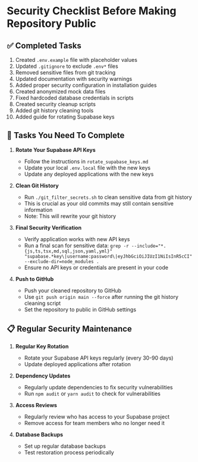 # Security Checklist Before Making Repository Public

## ✅ Completed Tasks

1. Created `.env.example` file with placeholder values
2. Updated `.gitignore` to exclude `.env*` files
3. Removed sensitive files from git tracking
4. Updated documentation with security warnings
5. Added proper security configuration in installation guides
6. Created anonymized mock data files
7. Fixed hardcoded database credentials in scripts
8. Created security cleanup scripts
9. Added git history cleaning tools
10. Added guide for rotating Supabase keys

## 🔄 Tasks You Need To Complete

1. **Rotate Your Supabase API Keys**
   - Follow the instructions in `rotate_supabase_keys.md`
   - Update your local `.env.local` file with the new keys
   - Update any deployed applications with the new keys

2. **Clean Git History**
   - Run `./git_filter_secrets.sh` to clean sensitive data from git history
   - This is crucial as your old commits may still contain sensitive information
   - Note: This will rewrite your git history

3. **Final Security Verification**
   - Verify application works with new API keys
   - Run a final scan for sensitive data: `grep -r --include="*.{js,ts,tsx,md,sql,json,yaml,yml}" "supabase.*key\|username:password\|eyJhbGciOiJIUzI1NiIsInR5cCI" --exclude-dir=node_modules .`
   - Ensure no API keys or credentials are present in your code

4. **Push to GitHub**
   - Push your cleaned repository to GitHub
   - Use `git push origin main --force` after running the git history cleaning script
   - Set the repository to public in GitHub settings

## 📋 Regular Security Maintenance

1. **Regular Key Rotation**
   - Rotate your Supabase API keys regularly (every 30-90 days)
   - Update deployed applications after rotation

2. **Dependency Updates**
   - Regularly update dependencies to fix security vulnerabilities
   - Run `npm audit` or `yarn audit` to check for vulnerabilities

3. **Access Reviews**
   - Regularly review who has access to your Supabase project
   - Remove access for team members who no longer need it

4. **Database Backups**
   - Set up regular database backups
   - Test restoration process periodically 